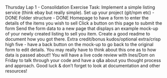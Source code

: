 Thursday Lap 1 - Consolidation Exercise
Task: Implement a simple listing service (think ebay but really simple).
Set up your project (git/npm etc) - DONE
Folder structure - DONE
Homepage to have a form to enter the details of the items you wish to sell 
Click a button on this page to submit the form
Send the form data to a new page that displays an example mock-up of your newly created listing to sell you item.
Create a good readme to document how you got there.
Extra credit/bonus kudos/optional extra/crisp high five - have a back button on the mock-up to go back to the original form to edit details. You may really have to think about this one as to how data is passed about!!
You will have a live code review with Ines/Dom on Friday to talk through your code and have a q&a about you thought process and approach.
Good luck & don’t forget to look at documentation and other resources!